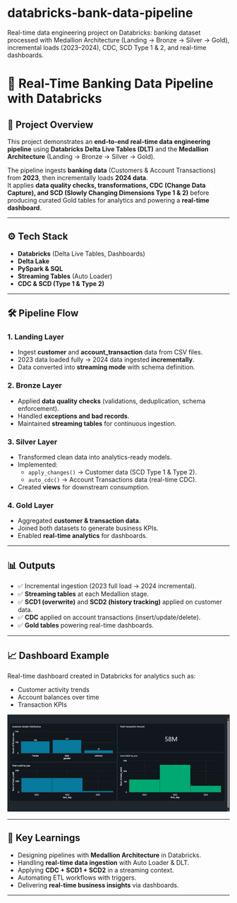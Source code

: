 # databricks-bank-data-pipeline
Real-time data engineering project on Databricks: banking dataset processed with Medallion Architecture (Landing → Bronze → Silver → Gold), incremental loads (2023–2024), CDC, SCD Type 1 &amp; 2, and real-time dashboards.




# 🏦 Real-Time Banking Data Pipeline with Databricks

## 📌 Project Overview
This project demonstrates an **end-to-end real-time data engineering pipeline** using **Databricks Delta Live Tables (DLT)** and the **Medallion Architecture** (Landing → Bronze → Silver → Gold).  

The pipeline ingests **banking data** (Customers & Account Transactions) from **2023**, then incrementally loads **2024 data**.  
It applies **data quality checks, transformations, CDC (Change Data Capture), and SCD (Slowly Changing Dimensions Type 1 & 2)** before producing curated Gold tables for analytics and powering a **real-time dashboard**.

---

## ⚙️ Tech Stack
- **Databricks** (Delta Live Tables, Dashboards)  
- **Delta Lake**  
- **PySpark & SQL**  
- **Streaming Tables** (Auto Loader)  
- **CDC & SCD (Type 1 & Type 2)**  

---

## 🛠️ Pipeline Flow

### 1. Landing Layer
- Ingest **customer** and **account_transaction** data from CSV files.  
- 2023 data loaded fully → 2024 data ingested **incrementally**.  
- Data converted into **streaming mode** with schema definition.  

### 2. Bronze Layer
- Applied **data quality checks** (validations, deduplication, schema enforcement).  
- Handled **exceptions and bad records**.  
- Maintained **streaming tables** for continuous ingestion.  

### 3. Silver Layer
- Transformed clean data into analytics-ready models.  
- Implemented:  
  - `apply_changes()` → Customer data (SCD Type 1 & Type 2).  
  - `auto_cdc()` → Account Transactions data (real-time CDC).  
- Created **views** for downstream consumption.  

### 4. Gold Layer
- Aggregated **customer & transaction data**.  
- Joined both datasets to generate business KPIs.  
- Enabled **real-time analytics** for dashboards.  

---

## 📊 Outputs
- ✅ Incremental ingestion (2023 full load → 2024 incremental).  
- ✅ **Streaming tables** at each Medallion stage.  
- ✅ **SCD1 (overwrite)** and **SCD2 (history tracking)** applied on customer data.  
- ✅ **CDC** applied on account transactions (insert/update/delete).  
- ✅ **Gold tables** powering real-time dashboards.  

---

## 📈 Dashboard Example
Real-time dashboard created in Databricks for analytics such as:  
- Customer activity trends  
- Account balances over time  
- Transaction KPIs  

![dashboard](dashboard/realtime_dashboard.png)

---

## 🚀 Key Learnings
- Designing pipelines with **Medallion Architecture** in Databricks.  
- Handling **real-time data ingestion** with Auto Loader & DLT.  
- Applying **CDC + SCD1 + SCD2** in a streaming context.  
- Automating ETL workflows with triggers.  
- Delivering **real-time business insights** via dashboards.  

---


